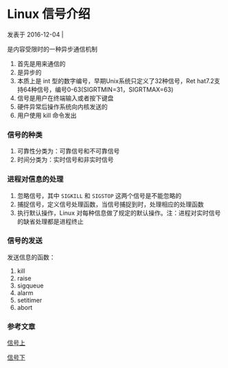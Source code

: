 # Linux 信号介绍 

   发表于 2016-12-04   | 

是内容受限时的一种异步通信机制

1. 首先是用来通信的
1. 是异步的
1. 本质上是 int 型的数字编号，早期Unix系统只定义了32种信号，Ret hat7.2支持64种信号，编号0-63(SIGRTMIN=31，SIGRTMAX=63)
1. 信号是用户在终端输入或者按下键盘
1. 硬件异常后操作系统向内核发送的
1. 用户使用 kill 命令发出

### 信号的种类

1. 可靠性分类为：可靠信号和不可靠信号
1. 时间分类为：实时信号和非实时信号

### 进程对信息的处理

1. 忽略信号，其中 `SIGKILL` 和 `SIGSTOP` 这两个信号是不能忽略的
1. 捕捉信号，定义信号处理函数，当信号捕捉到时，处理相应的处理函数
1. 执行默认操作，Linux 对每种信息做了规定的默认操作。注：进程对实时信号的缺省处理都是进程终止

### 信号的发送

发送信息的函数：

1. kill
1. raise
1. sigqueue
1. alarm
1. setitimer
1. abort

### 参考文章

[信号上][0]

[信号下][1]

[0]: http://www.ibm.com/developerworks/cn/linux/l-ipc/part2/index1.html
[1]: http://www.ibm.com/developerworks/cn/linux/l-ipc/part2/index2.html